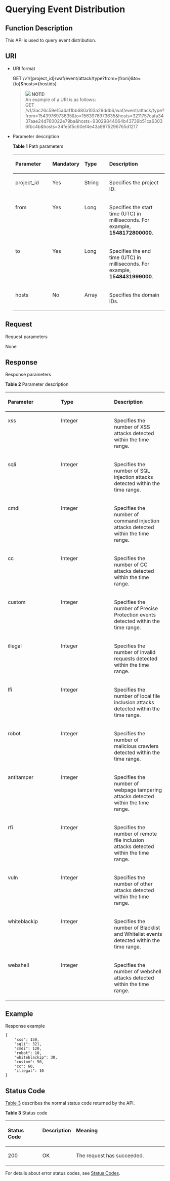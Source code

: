 # Querying Event Distribution<a name="EN-US_TOPIC_0193631133"></a>

## Function Description<a name="section50563647"></a>

This API is used to query event distribution.

## URI<a name="section2014776"></a>

-   URI format

    GET  /v1/\{project\_id\}/waf/event/attack/type?from=\{from\}&to=\{to\}&hosts=\{hostids\}

    >![](/images/icon-note.gif) **NOTE:**   
    >An example of a URI is as follows:  
    >GET  /v1/3ac26c59e15a4a11bb680a103a29ddb6/waf/event/attack/type?from=1543976973635&to=1563976973635&hosts=3211757cafa3437aae24d760022e79ba&hosts=93029844064b43739b51ca63036fbc4b&hosts=34fe5f5c60ef4e43a9975296765d1217  

-   Parameter description

    **Table  1**  Path parameters

    <a name="table54623359"></a>
    <table><thead align="left"><tr id="row49794519"><th class="cellrowborder" valign="top" width="25.507449255074494%" id="mcps1.2.5.1.1"><p id="p6824202"><a name="p6824202"></a><a name="p6824202"></a><strong id="b128864178450"><a name="b128864178450"></a><a name="b128864178450"></a>Parameter</strong></p>
    </th>
    <th class="cellrowborder" valign="top" width="17.348265173482652%" id="mcps1.2.5.1.2"><p id="p15889527"><a name="p15889527"></a><a name="p15889527"></a><strong id="b9149112019454"><a name="b9149112019454"></a><a name="b9149112019454"></a>Mandatory</strong></p>
    </th>
    <th class="cellrowborder" valign="top" width="17.348265173482652%" id="mcps1.2.5.1.3"><p id="p11983300"><a name="p11983300"></a><a name="p11983300"></a><strong id="b11399162194512"><a name="b11399162194512"></a><a name="b11399162194512"></a>Type</strong></p>
    </th>
    <th class="cellrowborder" valign="top" width="39.796020397960206%" id="mcps1.2.5.1.4"><p id="p31123225"><a name="p31123225"></a><a name="p31123225"></a><strong id="b1859762374514"><a name="b1859762374514"></a><a name="b1859762374514"></a>Description</strong></p>
    </th>
    </tr>
    </thead>
    <tbody><tr id="row37953311"><td class="cellrowborder" valign="top" width="25.507449255074494%" headers="mcps1.2.5.1.1 "><p id="p54319357"><a name="p54319357"></a><a name="p54319357"></a>project_id</p>
    </td>
    <td class="cellrowborder" valign="top" width="17.348265173482652%" headers="mcps1.2.5.1.2 "><p id="p37791836"><a name="p37791836"></a><a name="p37791836"></a>Yes</p>
    </td>
    <td class="cellrowborder" valign="top" width="17.348265173482652%" headers="mcps1.2.5.1.3 "><p id="p41239908"><a name="p41239908"></a><a name="p41239908"></a>String</p>
    </td>
    <td class="cellrowborder" valign="top" width="39.796020397960206%" headers="mcps1.2.5.1.4 "><p id="p52098236"><a name="p52098236"></a><a name="p52098236"></a>Specifies the project ID.</p>
    </td>
    </tr>
    <tr id="row66230941"><td class="cellrowborder" valign="top" width="25.507449255074494%" headers="mcps1.2.5.1.1 "><p id="p63106033"><a name="p63106033"></a><a name="p63106033"></a>from</p>
    </td>
    <td class="cellrowborder" valign="top" width="17.348265173482652%" headers="mcps1.2.5.1.2 "><p id="p11315049"><a name="p11315049"></a><a name="p11315049"></a>Yes</p>
    </td>
    <td class="cellrowborder" valign="top" width="17.348265173482652%" headers="mcps1.2.5.1.3 "><p id="p44103790"><a name="p44103790"></a><a name="p44103790"></a>Long</p>
    </td>
    <td class="cellrowborder" valign="top" width="39.796020397960206%" headers="mcps1.2.5.1.4 "><p id="p18857034"><a name="p18857034"></a><a name="p18857034"></a>Specifies the start time (UTC) in milliseconds. For example, <strong id="b846033624812"><a name="b846033624812"></a><a name="b846033624812"></a>1548172800000</strong>.</p>
    </td>
    </tr>
    <tr id="row099415339557"><td class="cellrowborder" valign="top" width="25.507449255074494%" headers="mcps1.2.5.1.1 "><p id="p199961933195515"><a name="p199961933195515"></a><a name="p199961933195515"></a>to</p>
    </td>
    <td class="cellrowborder" valign="top" width="17.348265173482652%" headers="mcps1.2.5.1.2 "><p id="p179961533135510"><a name="p179961533135510"></a><a name="p179961533135510"></a>Yes</p>
    </td>
    <td class="cellrowborder" valign="top" width="17.348265173482652%" headers="mcps1.2.5.1.3 "><p id="p1799663325516"><a name="p1799663325516"></a><a name="p1799663325516"></a>Long</p>
    </td>
    <td class="cellrowborder" valign="top" width="39.796020397960206%" headers="mcps1.2.5.1.4 "><p id="p28177917"><a name="p28177917"></a><a name="p28177917"></a>Specifies the end time (UTC) in milliseconds. For example, <strong id="b85071742184812"><a name="b85071742184812"></a><a name="b85071742184812"></a>1548431999000</strong>.</p>
    </td>
    </tr>
    <tr id="row6517283"><td class="cellrowborder" valign="top" width="25.507449255074494%" headers="mcps1.2.5.1.1 "><p id="p58137894"><a name="p58137894"></a><a name="p58137894"></a>hosts</p>
    </td>
    <td class="cellrowborder" valign="top" width="17.348265173482652%" headers="mcps1.2.5.1.2 "><p id="p11548945"><a name="p11548945"></a><a name="p11548945"></a>No</p>
    </td>
    <td class="cellrowborder" valign="top" width="17.348265173482652%" headers="mcps1.2.5.1.3 "><p id="p63049357"><a name="p63049357"></a><a name="p63049357"></a>Array</p>
    </td>
    <td class="cellrowborder" valign="top" width="39.796020397960206%" headers="mcps1.2.5.1.4 "><p id="p6724289"><a name="p6724289"></a><a name="p6724289"></a>Specifies the domain IDs.</p>
    </td>
    </tr>
    </tbody>
    </table>


## Request<a name="section18132989"></a>

Request parameters

None

## Response<a name="section28979173"></a>

Response parameters

**Table  2**  Parameter description

<a name="table10363184164611"></a>
<table><thead align="left"><tr id="row71754174287"><th class="cellrowborder" valign="top" width="33.333333333333336%" id="mcps1.2.4.1.1"><p id="p18175617172815"><a name="p18175617172815"></a><a name="p18175617172815"></a><strong id="b471271633715"><a name="b471271633715"></a><a name="b471271633715"></a>Parameter</strong></p>
</th>
<th class="cellrowborder" valign="top" width="33.333333333333336%" id="mcps1.2.4.1.2"><p id="p131751517202810"><a name="p131751517202810"></a><a name="p131751517202810"></a><strong id="b423135825113"><a name="b423135825113"></a><a name="b423135825113"></a>Type</strong></p>
</th>
<th class="cellrowborder" valign="top" width="33.333333333333336%" id="mcps1.2.4.1.3"><p id="p1817541712287"><a name="p1817541712287"></a><a name="p1817541712287"></a><strong id="b1097691883715"><a name="b1097691883715"></a><a name="b1097691883715"></a>Description</strong></p>
</th>
</tr>
</thead>
<tbody><tr id="row5175617122810"><td class="cellrowborder" valign="top" width="33.333333333333336%" headers="mcps1.2.4.1.1 "><p id="p1017561762818"><a name="p1017561762818"></a><a name="p1017561762818"></a>xss</p>
</td>
<td class="cellrowborder" valign="top" width="33.333333333333336%" headers="mcps1.2.4.1.2 "><p id="p417501792816"><a name="p417501792816"></a><a name="p417501792816"></a>Integer</p>
</td>
<td class="cellrowborder" valign="top" width="33.333333333333336%" headers="mcps1.2.4.1.3 "><p id="p2017521722812"><a name="p2017521722812"></a><a name="p2017521722812"></a>Specifies the number of XSS attacks detected within the time range.</p>
</td>
</tr>
<tr id="row51751517202817"><td class="cellrowborder" valign="top" width="33.333333333333336%" headers="mcps1.2.4.1.1 "><p id="p81753172289"><a name="p81753172289"></a><a name="p81753172289"></a>sqli</p>
</td>
<td class="cellrowborder" valign="top" width="33.333333333333336%" headers="mcps1.2.4.1.2 "><p id="p9175141710285"><a name="p9175141710285"></a><a name="p9175141710285"></a>Integer</p>
</td>
<td class="cellrowborder" valign="top" width="33.333333333333336%" headers="mcps1.2.4.1.3 "><p id="p81752173285"><a name="p81752173285"></a><a name="p81752173285"></a>Specifies the number of SQL injection attacks detected within the time range.</p>
</td>
</tr>
<tr id="row117511712818"><td class="cellrowborder" valign="top" width="33.333333333333336%" headers="mcps1.2.4.1.1 "><p id="p111751017172811"><a name="p111751017172811"></a><a name="p111751017172811"></a>cmdi</p>
</td>
<td class="cellrowborder" valign="top" width="33.333333333333336%" headers="mcps1.2.4.1.2 "><p id="p12175131762819"><a name="p12175131762819"></a><a name="p12175131762819"></a>Integer</p>
</td>
<td class="cellrowborder" valign="top" width="33.333333333333336%" headers="mcps1.2.4.1.3 "><p id="p417513177284"><a name="p417513177284"></a><a name="p417513177284"></a>Specifies the number of command injection attacks detected within the time range.</p>
</td>
</tr>
<tr id="row1175111710285"><td class="cellrowborder" valign="top" width="33.333333333333336%" headers="mcps1.2.4.1.1 "><p id="p11765173288"><a name="p11765173288"></a><a name="p11765173288"></a>cc</p>
</td>
<td class="cellrowborder" valign="top" width="33.333333333333336%" headers="mcps1.2.4.1.2 "><p id="p1517691762811"><a name="p1517691762811"></a><a name="p1517691762811"></a>Integer</p>
</td>
<td class="cellrowborder" valign="top" width="33.333333333333336%" headers="mcps1.2.4.1.3 "><p id="p1176141722817"><a name="p1176141722817"></a><a name="p1176141722817"></a>Specifies the number of CC attacks detected within the time range.</p>
</td>
</tr>
<tr id="row917614171287"><td class="cellrowborder" valign="top" width="33.333333333333336%" headers="mcps1.2.4.1.1 "><p id="p417641772815"><a name="p417641772815"></a><a name="p417641772815"></a>custom</p>
</td>
<td class="cellrowborder" valign="top" width="33.333333333333336%" headers="mcps1.2.4.1.2 "><p id="p1517661762815"><a name="p1517661762815"></a><a name="p1517661762815"></a>Integer</p>
</td>
<td class="cellrowborder" valign="top" width="33.333333333333336%" headers="mcps1.2.4.1.3 "><p id="p11176151732811"><a name="p11176151732811"></a><a name="p11176151732811"></a>Specifies the number of Precise Protection events detected within the time range.</p>
</td>
</tr>
<tr id="row10176417112813"><td class="cellrowborder" valign="top" width="33.333333333333336%" headers="mcps1.2.4.1.1 "><p id="p31761417132817"><a name="p31761417132817"></a><a name="p31761417132817"></a>illegal</p>
</td>
<td class="cellrowborder" valign="top" width="33.333333333333336%" headers="mcps1.2.4.1.2 "><p id="p2176191716284"><a name="p2176191716284"></a><a name="p2176191716284"></a>Integer</p>
</td>
<td class="cellrowborder" valign="top" width="33.333333333333336%" headers="mcps1.2.4.1.3 "><p id="p61761317172814"><a name="p61761317172814"></a><a name="p61761317172814"></a>Specifies the number of invalid requests detected within the time range.</p>
</td>
</tr>
<tr id="row131761817162814"><td class="cellrowborder" valign="top" width="33.333333333333336%" headers="mcps1.2.4.1.1 "><p id="p717621718284"><a name="p717621718284"></a><a name="p717621718284"></a>lfi</p>
</td>
<td class="cellrowborder" valign="top" width="33.333333333333336%" headers="mcps1.2.4.1.2 "><p id="p3176517152811"><a name="p3176517152811"></a><a name="p3176517152811"></a>Integer</p>
</td>
<td class="cellrowborder" valign="top" width="33.333333333333336%" headers="mcps1.2.4.1.3 "><p id="p360919231290"><a name="p360919231290"></a><a name="p360919231290"></a>Specifies the number of local file inclusion attacks detected within the time range.</p>
</td>
</tr>
<tr id="row11761175286"><td class="cellrowborder" valign="top" width="33.333333333333336%" headers="mcps1.2.4.1.1 "><p id="p1117611702813"><a name="p1117611702813"></a><a name="p1117611702813"></a>robot</p>
</td>
<td class="cellrowborder" valign="top" width="33.333333333333336%" headers="mcps1.2.4.1.2 "><p id="p1717612178285"><a name="p1717612178285"></a><a name="p1717612178285"></a>Integer</p>
</td>
<td class="cellrowborder" valign="top" width="33.333333333333336%" headers="mcps1.2.4.1.3 "><p id="p917614179281"><a name="p917614179281"></a><a name="p917614179281"></a>Specifies the number of malicious crawlers detected within the time range.</p>
</td>
</tr>
<tr id="row181761817112811"><td class="cellrowborder" valign="top" width="33.333333333333336%" headers="mcps1.2.4.1.1 "><p id="p2176131782811"><a name="p2176131782811"></a><a name="p2176131782811"></a>antitamper</p>
</td>
<td class="cellrowborder" valign="top" width="33.333333333333336%" headers="mcps1.2.4.1.2 "><p id="p1176101719285"><a name="p1176101719285"></a><a name="p1176101719285"></a>Integer</p>
</td>
<td class="cellrowborder" valign="top" width="33.333333333333336%" headers="mcps1.2.4.1.3 "><p id="p51760179282"><a name="p51760179282"></a><a name="p51760179282"></a>Specifies the number of webpage tampering attacks detected within the time range.</p>
</td>
</tr>
<tr id="row15176517162810"><td class="cellrowborder" valign="top" width="33.333333333333336%" headers="mcps1.2.4.1.1 "><p id="p21762176285"><a name="p21762176285"></a><a name="p21762176285"></a>rfi</p>
</td>
<td class="cellrowborder" valign="top" width="33.333333333333336%" headers="mcps1.2.4.1.2 "><p id="p71761317102818"><a name="p71761317102818"></a><a name="p71761317102818"></a>Integer</p>
</td>
<td class="cellrowborder" valign="top" width="33.333333333333336%" headers="mcps1.2.4.1.3 "><p id="p1117610171281"><a name="p1117610171281"></a><a name="p1117610171281"></a>Specifies the number of remote file inclusion attacks detected within the time range.</p>
</td>
</tr>
<tr id="row817681710285"><td class="cellrowborder" valign="top" width="33.333333333333336%" headers="mcps1.2.4.1.1 "><p id="p0176101792815"><a name="p0176101792815"></a><a name="p0176101792815"></a>vuln</p>
</td>
<td class="cellrowborder" valign="top" width="33.333333333333336%" headers="mcps1.2.4.1.2 "><p id="p15176161711283"><a name="p15176161711283"></a><a name="p15176161711283"></a>Integer</p>
</td>
<td class="cellrowborder" valign="top" width="33.333333333333336%" headers="mcps1.2.4.1.3 "><p id="p13176317192819"><a name="p13176317192819"></a><a name="p13176317192819"></a>Specifies the number of other attacks detected within the time range.</p>
</td>
</tr>
<tr id="row10176717192811"><td class="cellrowborder" valign="top" width="33.333333333333336%" headers="mcps1.2.4.1.1 "><p id="p017691711283"><a name="p017691711283"></a><a name="p017691711283"></a>whiteblackip</p>
</td>
<td class="cellrowborder" valign="top" width="33.333333333333336%" headers="mcps1.2.4.1.2 "><p id="p9176151742810"><a name="p9176151742810"></a><a name="p9176151742810"></a>Integer</p>
</td>
<td class="cellrowborder" valign="top" width="33.333333333333336%" headers="mcps1.2.4.1.3 "><p id="p20176121742811"><a name="p20176121742811"></a><a name="p20176121742811"></a>Specifies the number of Blacklist and Whitelist events detected within the time range.</p>
</td>
</tr>
<tr id="row1617641711288"><td class="cellrowborder" valign="top" width="33.333333333333336%" headers="mcps1.2.4.1.1 "><p id="p91760174285"><a name="p91760174285"></a><a name="p91760174285"></a>webshell</p>
</td>
<td class="cellrowborder" valign="top" width="33.333333333333336%" headers="mcps1.2.4.1.2 "><p id="p617621720286"><a name="p617621720286"></a><a name="p617621720286"></a>Integer</p>
</td>
<td class="cellrowborder" valign="top" width="33.333333333333336%" headers="mcps1.2.4.1.3 "><p id="p10176201712811"><a name="p10176201712811"></a><a name="p10176201712811"></a>Specifies the number of webshell attacks detected within the time range.</p>
</td>
</tr>
</tbody>
</table>

## Example<a name="section195321810191219"></a>

Response example

```
{
    "xss": 150,
    "sqli": 321,
    "cmdi": 120,
    "robot": 10,
    "whiteblackip": 30,
    "custom": 50,
    "cc": 60,
    "illegal": 10
}

```

## Status Code<a name="section59485971"></a>

[Table 3](#en-us_topic_0193631139_t82c3440f3efb42a38b9d4dc4011a33d0)  describes the normal status code returned by the API.

**Table  3**  Status code

<a name="en-us_topic_0193631139_t82c3440f3efb42a38b9d4dc4011a33d0"></a>
<table><thead align="left"><tr id="en-us_topic_0193631139_r3d6e2f205c444705bdbb9daaac74e575"><th class="cellrowborder" valign="top" width="22%" id="mcps1.2.4.1.1"><p id="en-us_topic_0193631139_af3c4073076f24eca88d94e3fa1effdc6"><a name="en-us_topic_0193631139_af3c4073076f24eca88d94e3fa1effdc6"></a><a name="en-us_topic_0193631139_af3c4073076f24eca88d94e3fa1effdc6"></a>Status Code</p>
</th>
<th class="cellrowborder" valign="top" width="19.41%" id="mcps1.2.4.1.2"><p id="en-us_topic_0193631139_en-us_topic_0144911667_p4531342288"><a name="en-us_topic_0193631139_en-us_topic_0144911667_p4531342288"></a><a name="en-us_topic_0193631139_en-us_topic_0144911667_p4531342288"></a>Description</p>
</th>
<th class="cellrowborder" valign="top" width="58.589999999999996%" id="mcps1.2.4.1.3"><p id="en-us_topic_0193631139_ada185614bba24140995b8123b3e9faa8"><a name="en-us_topic_0193631139_ada185614bba24140995b8123b3e9faa8"></a><a name="en-us_topic_0193631139_ada185614bba24140995b8123b3e9faa8"></a>Meaning</p>
</th>
</tr>
</thead>
<tbody><tr id="en-us_topic_0193631139_rc7b2adc390904a1ba79e303017797786"><td class="cellrowborder" valign="top" width="22%" headers="mcps1.2.4.1.1 "><p id="en-us_topic_0193631139_a93f3895d44bb4226934cc626ac50e37b"><a name="en-us_topic_0193631139_a93f3895d44bb4226934cc626ac50e37b"></a><a name="en-us_topic_0193631139_a93f3895d44bb4226934cc626ac50e37b"></a>200</p>
</td>
<td class="cellrowborder" valign="top" width="19.41%" headers="mcps1.2.4.1.2 "><p id="en-us_topic_0193631139_en-us_topic_0144911667_p7538425819"><a name="en-us_topic_0193631139_en-us_topic_0144911667_p7538425819"></a><a name="en-us_topic_0193631139_en-us_topic_0144911667_p7538425819"></a>OK</p>
</td>
<td class="cellrowborder" valign="top" width="58.589999999999996%" headers="mcps1.2.4.1.3 "><p id="en-us_topic_0193631139_en-us_topic_0144911667_p369874114414"><a name="en-us_topic_0193631139_en-us_topic_0144911667_p369874114414"></a><a name="en-us_topic_0193631139_en-us_topic_0144911667_p369874114414"></a>The request has succeeded.</p>
</td>
</tr>
</tbody>
</table>

For details about error status codes, see  [Status Codes](status-codes.md).

